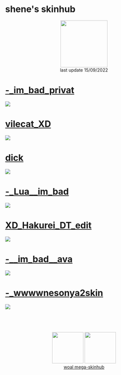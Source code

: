 # shene's skinhub
<p align="center">
<a href="https://www.youtube.com/channel/UCyrCQj2ucrNmaz0SEwCU1LA">
  <img src="https://media.discordapp.net/attachments/739284160090472449/1019860887080804374/222222222.png"  
       width="150"
       height="150"></a>
<br>
last update 15/09/2022
</p>
 
 # [-_im_bad_privat](https://github.com/rudjx3/skins/raw/main/shene/-_im_bad_private.osk)
![](https://cdn.discordapp.com/attachments/739284160090472449/1019858146019254332/screenshot173.jpg)

 # [vilecat_XD](https://github.com/rudjx3/skins/raw/main/shene/vilecat_XD.osk)
![](https://cdn.discordapp.com/attachments/739284160090472449/1019858400231825448/screenshot180.jpg)

 # [dick](https://github.com/rudjx3/skins/raw/main/shene/dick.osk)
![](https://cdn.discordapp.com/attachments/739284160090472449/1019858795939250267/screenshot181.jpg)

 # [-_Lua__im_bad](https://github.com/rudjx3/skins/raw/main/shene/-_Lua__im_bad.osk)
![](https://cdn.discordapp.com/attachments/739284160090472449/1019859221937918032/screenshot183.jpg)

 # [XD_Hakurei_DT_edit](https://github.com/rudjx3/skins/raw/main/shene/XD_Hakurei_DT_edit.osk)
![](https://cdn.discordapp.com/attachments/739284160090472449/1019859752404135936/screenshot185.jpg)

 # [-__im_bad__ava](https://github.com/rudjx3/skins/raw/main/shene/-__im_bad__ava.osk)
![](https://cdn.discordapp.com/attachments/739284160090472449/1019860045363695697/screenshot186.jpg)

 # [-_wwwwnesonya2skin](https://github.com/rudjx3/skins/raw/main/shene/-_wwwwnesonya2skin.osk)
![](https://cdn.discordapp.com/attachments/739284160090472449/1019860619895259186/screenshot187.jpg)

#
<p align="center">
  <br></br>
  <a href="https://www.youtube.com/channel/UCyrCQj2ucrNmaz0SEwCU1LA">
  <img src="https://i.imgur.com/YWbDUUy.png" 
       width="100" 
       height="100"></a>
  <a href="https://twitter.com/shenetea">
  <img src="https://i.imgur.com/PUQ5uWf.png" 
       width="100" 
       height="100"></a>
 <br>
 <a href="README.md">woal mega-skinhub</a>
 </p>
